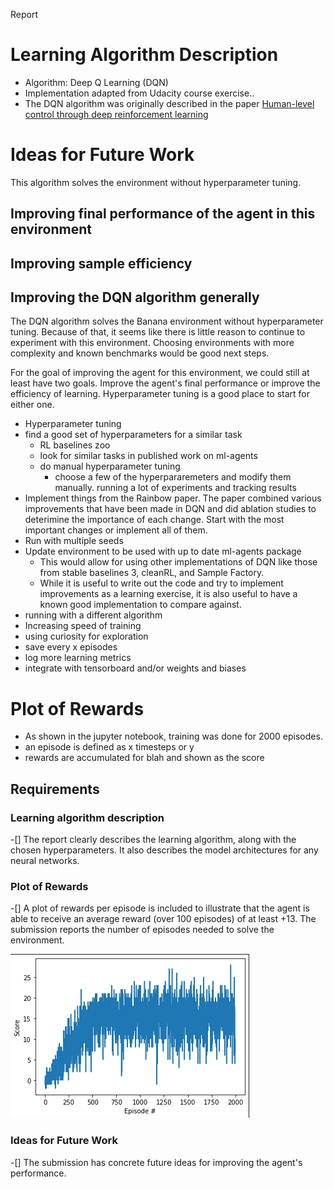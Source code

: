 Report

# Learning Algorithm Description
* Algorithm: Deep Q Learning (DQN)
* Implementation adapted from Udacity course exercise..
* The DQN algorithm was originally described in the paper [Human-level control through deep reinforcement
learning](https://storage.googleapis.com/deepmind-media/dqn/DQNNaturePaper.pdf)




# Ideas for Future Work
This algorithm solves the environment without hyperparameter tuning.  

## Improving final performance of the agent in this environment

## Improving sample efficiency

## Improving the DQN algorithm generally
The DQN algorithm solves the Banana environment without hyperparameter tuning.  Because of that, it seems like there is little reason to continue to experiment with this environment.  Choosing environments with more complexity and known benchmarks would be good next steps.  

For the goal of improving the agent for this environment, we could still at least have two goals.  Improve the agent's final performance or improve the efficiency of learning.  Hyperparameter tuning is a good place to start for either one.  




  * Hyperparameter tuning
  * find a good set of hyperparameters for a similar task
    * RL baselines zoo
    * look for similar tasks in published work on ml-agents
    * do manual hyperparameter tuning
        * choose a few of the hyperpararemeters and modify them manually.  running a lot of experiments and tracking results 
  * Implement things from the Rainbow paper.  The paper combined various improvements that have been made in DQN and did ablation studies to deterimine the importance of each change.  Start with the most important changes or implement all of them.  
  * Run with multiple seeds
  * Update environment to be used with up to date ml-agents package
    * This would allow for using other implementations of DQN like those from stable baselines 3, cleanRL, and Sample Factory.  
    * While it is useful to write out the code and try to implement improvements as a learning exercise, it is also useful to have a known good implementation to compare against. 
  * running with a different algorithm
  * Increasing speed of training
  * using curiosity for exploration
  * save every x episodes
  * log more learning metrics
  * integrate with tensorboard and/or weights and biases

# Plot of Rewards
* As shown in the jupyter notebook, training was done for 2000 episodes.  
* an episode is defined as x timesteps or y
* rewards are accumulated for blah and shown as the score

## Requirements

### Learning algorithm description
-[] The report clearly describes the learning algorithm, along with the chosen hyperparameters. It also describes the model architectures for any neural networks.

### Plot of Rewards

-[] A plot of rewards per episode is included to illustrate that the agent is able to receive an average reward (over 100 episodes) of at least +13. The submission reports the number of episodes needed to solve the environment.

![Episode rewards](2000_episode_rewards_plot_3.png "Episode rewards")


### Ideas for Future Work

-[] The submission has concrete future ideas for improving the agent's performance.